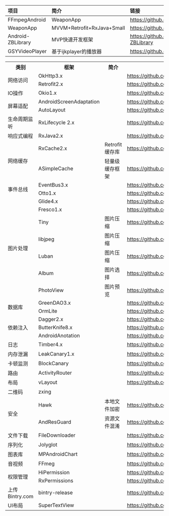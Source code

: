   

| 项目      |     简介 |   链接 |
| :-------- | :--------| :------ |
| FFmpegAndroid |   WeaponApp|  https://github.com/xufuji456/FFmpegAndroid|
| WeaponApp |MVVM+Retrofit+RxJava+Small|https://github.com/G-Joker/WeaponApp|
| Android-ZBLibrary | MVP快速开发框架 | https://github.com/TommyLemon/Android-ZBLibrary|
| GSYVideoPlayer | 基于ijkplayer的播放器 | https://github.com/CarGuo/GSYVideoPlayer |

<table>
	<tr>
			<th>类别</th>
			<th>框架</th>
			<th>简介</th>
			<th>链接</th>
	</tr>
	<tr>
		<td rowspan="3" >网络访问</td>
	</tr>
	<tr>
		<td>OkHttp3.x</td>
		<td></td>
		<td><a href="https://github.com/square/okhttp">https://github.com/square/okhttp</a></td>
	</tr>
	<tr>
		<td>Retrofit2.x</td>
		<td></td>
		<td><a href="https://github.com/square/retrofit">https://github.com/square/retrofit</a></td>
	</tr>
	
<tr>
		<td rowspan="2" >IO操作</td>
	</tr>
	<tr>
		<td>Okio1.x</td>
		<td></td>
		<td><a href="https://github.com/square/okio">https://github.com/square/okio</a></td>
	</tr>
	<tr>
		<td rowspan="3" >屏幕适配</td>
	</tr>
	<tr>
		<td>AndroidScreenAdaptation</td>
		<td></td>
		<td><a href="https://github.com/yatoooon/AndroidScreenAdaptation">https://github.com/yatoooon/AndroidScreenAdaptation</a></td>
	</tr>
	<tr>
		<td>AutoLayout</td>
		<td></td>
		<td><a href="https://github.com/hongyangAndroid/AndroidAutoLayout">https://github.com/hongyangAndroid/AndroidAutoLayout</a></td>
</tr>
	<tr>
		<td rowspan="2" >生命周期监听</td>
	</tr>
	<tr>
		<td>RxLifecycle 2.x</td>
		<td></td>
		<td><a href="https://github.com/trello/RxLifecycle">https://github.com/trello/RxLifecycle</a></td>
</tr>
</tr>
	<tr>
		<td rowspan="2" >响应式编程</td>
	</tr>
	<tr>
		<td>RxJava2.x</td>
		<td></td>
		<td><a href="https://github.com/ReactiveX/RxJava">https://github.com/ReactiveX/RxJava</a></td>
</tr>
</tr>
	
<tr>
		<td rowspan="3" >网络缓存</td>
</tr>
<tr>
		<td>RxCache2.x</td>
		<td>Retrofit缓存库</td>
		<td><a href="https://github.com/VictorAlbertos/RxCache">https://github.com/VictorAlbertos/RxCache</a></td>
</tr>
<tr>
		<td>ASimpleCache</td>
		<td>轻量级缓存框架</td>
		<td><a href="https://github.com/yangfuhai/ASimpleCache">https://github.com/yangfuhai/ASimpleCache</a></td>
</tr>

<tr>
		<td rowspan="3" >事件总线</td>
</tr>
<tr>
		<td>EventBus3.x</td>
		<td></td>
		<td><a href="https://github.com/greenrobot/EventBus">https://github.com/greenrobot/EventBus</a></td>
</tr>
<tr>
		<td>Otto1.x</td>
		<td></td>
		<td><a href="https://github.com/square/otto">https://github.com/square/otto</a></td>
</tr>

<tr>
		<td rowspan="8" >图片处理</td>
</tr>
<tr>
		<td>Glide4.x</td>
		<td></td>
		<td><a href="https://github.com/bumptech/glide">https://github.com/bumptech/glide</a></td>
</tr>
<tr>
		<td>Fresco1.x</td>
		<td></td>
		<td><a href="https://github.com/facebook/fresco">https://github.com/facebook/fresco</a></td>
</tr>
<tr>
		<td>Tiny</td>
		<td>图片压缩</td>
		<td><a href="https://github.com/Sunzxyong/Tiny">https://github.com/Sunzxyong/Tiny</a></td>
</tr>
<tr>
		<td>libjpeg</td>
		<td>图片压缩</td>
		<td><a href="https://github.com/libjpeg-turbo/libjpeg-turbo">https://github.com/libjpeg-turbo/libjpeg-turbo</a></td>
</tr>
<tr>
		<td>Luban</td>
		<td>图片压缩</td>
		<td><a href="https://github.com/Curzibn/Luban">https://github.com/Curzibn/Luban</a></td>
</tr>
<tr>
		<td>Album</td>
		<td>图片选择</td>
		<td><a href="https://github.com/yanzhenjie/Album">https://github.com/yanzhenjie/Album</a></td>
</tr>
<tr>
		<td>PhotoView</td>
		<td>图片预览</td>
		<td><a href="https://github.com/chrisbanes/PhotoView">https://github.com/chrisbanes/PhotoView</a></td>
</tr>

<tr>
		<td rowspan="3" >数据库</td>
</tr>
<tr>
		<td>GreenDAO3.x</td>
		<td></td>
		<td><a href="https://github.com/greenrobot/greenDAO">https://github.com/greenrobot/greenDAO</a></td>
</tr>
<tr>
		<td>OrmLite</td>
		<td></td>
		<td><a href="https://github.com/j256/ormlite-android">https://github.com/j256/ormlite-android</a></td>
</tr>

<tr>
		<td rowspan="4" >依赖注入</td>
</tr>
<tr>
		<td>Dagger2.x</td>
		<td></td>
		<td><a href="https://github.com/google/dagger">https://github.com/google/dagger</a></td>
</tr>
<tr>
		<td>ButterKnife8.x</td>
		<td></td>
		<td><a href="https://github.com/JakeWharton/butterknife">https://github.com/JakeWharton/butterknife</a></td>
</tr>
<tr>
		<td>AndroidAnotation</td>
		<td></td>
		<td><a href="https://github.com/androidannotations/androidannotations">https://github.com/androidannotations/androidannotations</a></td>
</tr>

<tr>
		<td rowspan="2" >日志</td>
</tr>
<tr>
		<td>Timber4.x</td>
		<td></td>
		<td><a href="https://github.com/JakeWharton/timber">https://github.com/JakeWharton/timber</a></td>
</tr>

<tr>
		<td rowspan="2" >内存泄漏</td>
</tr>
<tr>
		<td>LeakCanary1.x</td>
		<td></td>
		<td><a href="https://github.com/square/leakcanary">https://github.com/square/leakcanary</a></td>
</tr>

<tr>
		<td rowspan="2" >卡顿监测</td>
</tr>
<tr>
		<td>BlockCanary</td>
		<td></td>
		<td><a href="https://github.com/markzhai/AndroidPerformanceMonitor">https://github.com/markzhai/AndroidPerformanceMonitor</a></td>
</tr>

<tr>
		<td rowspan="2" >路由</td>
</tr>
<tr>
		<td>ActivityRouter</td>
		<td></td>
		<td><a href="https://github.com/mzule/ActivityRouter">https://github.com/mzule/ActivityRouter</a></td>
</tr>

<tr>
		<td rowspan="2" >布局</td>
</tr>
<tr>
		<td>vLayout</td>
		<td></td>
		<td><a href="https://github.com/alibaba/vlayout">https://github.com/alibaba/vlayout</a></td>
</tr>

<tr>
		<td rowspan="2" >二维码</td>
</tr>
<tr>
		<td>zxing</td>
		<td></td>
		<td><a href=""></a></td>
</tr>

<tr>
		<td rowspan="3" >安全</td>
</tr>
<tr>
		<td>Hawk</td>
		<td>本地文件加密</td>
		<td><a href="https://github.com/orhanobut/hawk">https://github.com/orhanobut/hawk</a></td>
</tr>
<tr>
		<td>AndResGuard</td>
		<td>资源文件混淆</td>
		<td><a href="https://github.com/shwenzhang/AndResGuard">https://github.com/shwenzhang/AndResGuard</a></td>
</tr>

<tr>
		<td rowspan="2" >文件下载</td>
</tr>
<tr>
		<td>FileDownloader</td>
		<td></td>
		<td><a href="https://github.com/lingochamp/FileDownloader">https://github.com/lingochamp/FileDownloader</a></td>
</tr>

<tr>
		<td rowspan="2" >序列化</td>
</tr>
<tr>
		<td>Jolyglot</td>
		<td></td>
		<td><a href="https://github.com/VictorAlbertos/Jolyglot">https://github.com/VictorAlbertos/Jolyglot</a></td>
</tr>

<tr>
		<td rowspan="2" >图表库</td>
</tr>
<tr>
		<td>MPAndroidChart</td>
		<td></td>
		<td><a href="https://github.com/PhilJay/MPAndroidChart">https://github.com/PhilJay/MPAndroidChart</a></td>
</tr>

<tr>
		<td rowspan="2" >音视频</td>
</tr>
<tr>
		<td>FFmeg</td>
		<td></td>
		<td><a href="https://github.com/FFmpeg/FFmpeg">https://github.com/FFmpeg/FFmpeg</a></td>
</tr>

<tr>
		<td rowspan="3" >权限管理</td>
</tr>
<tr>
		<td>HiPermission</td>
		<td></td>
		<td><a href="https://github.com/yewei02538/HiPermission">https://github.com/yewei02538/HiPermission</a></td>
</tr>
<tr>
		<td>RxPermissions</td>
		<td></td>
		<td><a href="https://github.com/tbruyelle/RxPermissions">https://github.com/tbruyelle/RxPermissions</a></td>
</tr>

<tr>
		<td rowspan="2" >上传Bintry.com</td>
</tr>
<tr>
		<td>bintry-release</td>
		<td></td>
		<td><a href="https://github.com/novoda/bintray-release">https://github.com/novoda/bintray-release</a></td>
</tr>


<tr>
		<td rowspan="2" >UI布局</td>
</tr>
<tr>
		<td>SuperTextView</td>
		<td></td>
		<td><a href="https://github.com/lygttpod/SuperTextView">https://github.com/lygttpod/SuperTextView</a></td>
</tr>
</table>
